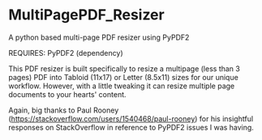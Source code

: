 # MultiPagePDF_Resizer
A python based multi-page PDF resizer using PyPDF2

REQUIRES: PyPDF2 (dependency)

This PDF resizer is built specifically to resize a multipage (less than 3 pages) PDF into Tabloid (11x17) or Letter (8.5x11) sizes
for our unique workflow.  However, with a little tweaking it can resize multiple page documents to your hearts' content.

Again, big thanks to Paul Rooney (https://stackoverflow.com/users/1540468/paul-rooney) for his insightful responses on StackOverflow
in reference to PyPDF2 issues I was having.
